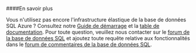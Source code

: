 ﻿####En savoir plus

Vous n'utilisez pas encore l'infrastructure élastique de la base de données SQL Azure ? Consultez notre [Guide de démarrage](./sql-database-elastic-scale-get-started.md) et la [table de documentation](./sql-database-elastic-scale-documentation-map.md).  Pour toute question, veuillez nous contacter sur le [forum de la base de données SQL](http://social.msdn.microsoft.com/forums/azure/en-US/home?forum=ssdsgetstarted) et ajoutez toute requête relative aux fonctionnalités dans le [forum de commentaires de la base de données SQL](http://feedback.azure.com/forums/217321-sql-database).

<!--HONumber=42-->
